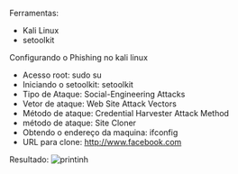 Ferramentas:

- Kali Linux
- setoolkit

Configurando o Phishing no kali linux

- Acesso root: sudo su
- Iniciando o setoolkit: setoolkit
- Tipo de Ataque: Social-Engineering Attacks
- Vetor de ataque: Web Site Attack Vectors
- Método de ataque:  Credential Harvester Attack Method
- método de ataque: Site Cloner
- Obtendo o endereço da maquina: ifconfig
- URL para clone: http://www.facebook.com

Resultado:
![printinh](https://github.com/user-attachments/assets/cf093142-c944-48a1-913e-cf3a7ca0e84d)
